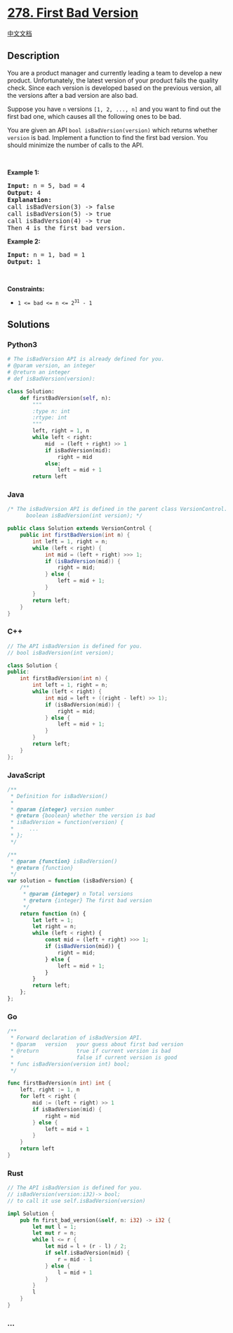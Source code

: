 # [278. First Bad Version](https://leetcode.com/problems/first-bad-version)

[中文文档](/solution/0200-0299/0278.First%20Bad%20Version/README.md)

## Description

<p>You are a product manager and currently leading a team to develop a new product. Unfortunately, the latest version of your product fails the quality check. Since each version is developed based on the previous version, all the versions after a bad version are also bad.</p>

<p>Suppose you have <code>n</code> versions <code>[1, 2, ..., n]</code> and you want to find out the first bad one, which causes all the following ones to be bad.</p>

<p>You are given an API <code>bool isBadVersion(version)</code> which returns whether <code>version</code> is bad. Implement a function to find the first bad version. You should minimize the number of calls to the API.</p>

<p>&nbsp;</p>
<p><strong>Example 1:</strong></p>

<pre>
<strong>Input:</strong> n = 5, bad = 4
<strong>Output:</strong> 4
<strong>Explanation:</strong>
call isBadVersion(3) -&gt; false
call isBadVersion(5)&nbsp;-&gt; true
call isBadVersion(4)&nbsp;-&gt; true
Then 4 is the first bad version.
</pre>

<p><strong>Example 2:</strong></p>

<pre>
<strong>Input:</strong> n = 1, bad = 1
<strong>Output:</strong> 1
</pre>

<p>&nbsp;</p>
<p><strong>Constraints:</strong></p>

<ul>
	<li><code>1 &lt;= bad &lt;= n &lt;= 2<sup>31</sup> - 1</code></li>
</ul>

## Solutions

<!-- tabs:start -->

### **Python3**

```python
# The isBadVersion API is already defined for you.
# @param version, an integer
# @return an integer
# def isBadVersion(version):

class Solution:
    def firstBadVersion(self, n):
        """
        :type n: int
        :rtype: int
        """
        left, right = 1, n
        while left < right:
            mid  = (left + right) >> 1
            if isBadVersion(mid):
                right = mid
            else:
                left = mid + 1
        return left
```

### **Java**

```java
/* The isBadVersion API is defined in the parent class VersionControl.
      boolean isBadVersion(int version); */

public class Solution extends VersionControl {
    public int firstBadVersion(int n) {
        int left = 1, right = n;
        while (left < right) {
            int mid = (left + right) >>> 1;
            if (isBadVersion(mid)) {
                right = mid;
            } else {
                left = mid + 1;
            }
        }
        return left;
    }
}
```

### **C++**

```cpp
// The API isBadVersion is defined for you.
// bool isBadVersion(int version);

class Solution {
public:
    int firstBadVersion(int n) {
        int left = 1, right = n;
        while (left < right) {
            int mid = left + ((right - left) >> 1);
            if (isBadVersion(mid)) {
                right = mid;
            } else {
                left = mid + 1;
            }
        }
        return left;
    }
};
```

### **JavaScript**

```js
/**
 * Definition for isBadVersion()
 *
 * @param {integer} version number
 * @return {boolean} whether the version is bad
 * isBadVersion = function(version) {
 *     ...
 * };
 */

/**
 * @param {function} isBadVersion()
 * @return {function}
 */
var solution = function (isBadVersion) {
    /**
     * @param {integer} n Total versions
     * @return {integer} The first bad version
     */
    return function (n) {
        let left = 1;
        let right = n;
        while (left < right) {
            const mid = (left + right) >>> 1;
            if (isBadVersion(mid)) {
                right = mid;
            } else {
                left = mid + 1;
            }
        }
        return left;
    };
};
```

### **Go**

```go
/**
 * Forward declaration of isBadVersion API.
 * @param   version   your guess about first bad version
 * @return 	 	      true if current version is bad
 *			          false if current version is good
 * func isBadVersion(version int) bool;
 */

func firstBadVersion(n int) int {
	left, right := 1, n
	for left < right {
		mid := (left + right) >> 1
		if isBadVersion(mid) {
			right = mid
		} else {
			left = mid + 1
		}
	}
	return left
}
```

### **Rust**

```rust
// The API isBadVersion is defined for you.
// isBadVersion(version:i32)-> bool;
// to call it use self.isBadVersion(version)

impl Solution {
    pub fn first_bad_version(&self, n: i32) -> i32 {
        let mut l = 1;
        let mut r = n;
        while l <= r {
            let mid = l + (r - l) / 2;
            if self.isBadVersion(mid) {
                r = mid - 1
            } else {
                l = mid + 1
            }
        }
        l
    }
}
```

### **...**

```

```

<!-- tabs:end -->
